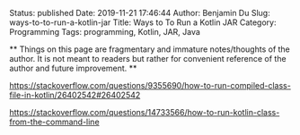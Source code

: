 Status: published
Date: 2019-11-21 17:46:44
Author: Benjamin Du
Slug: ways-to-to-run-a-kotlin-jar
Title: Ways to To Run a Kotlin JAR
Category: Programming
Tags: programming, Kotlin, JAR, Java

**
Things on this page are fragmentary and immature notes/thoughts of the author.
It is not meant to readers but rather for convenient reference of the author and future improvement.
**

https://stackoverflow.com/questions/9355690/how-to-run-compiled-class-file-in-kotlin/26402542#26402542


https://stackoverflow.com/questions/14733566/how-to-run-kotlin-class-from-the-command-line
